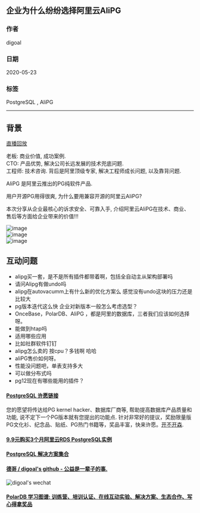 ## 企业为什么纷纷选择阿里云AliPG  
  
### 作者  
digoal  
  
### 日期  
2020-05-23  
  
### 标签  
PostgreSQL , AliPG   
  
----  
  
## 背景  
[直播回放](https://yq.aliyun.com/live/2903)  
  
老板: 商业价值, 成功案例.   
CTO: 产品优势, 解决公司长远发展的技术兜底问题.   
工程师: 技术咨询. 背后是阿里顶级专家, 解决工程师成长问题, 以及靠背问题.   
  
AliPG 是阿里云推出的PG纯软件产品.  
  
用户开源PG用得很爽, 为什么要用兼容开源的阿里云AliPG?  
  
本次分享从企业最核心的诉求安全、可靠入手, 介绍阿里云AliPG在技术、商业、售后等方面给企业带来的价值!!!  
  
![image](https://yqfile.alicdn.com/32791397cce8b59588e35aca634a09b9229e38e7.png)  
![image](https://yqfile.alicdn.com/bd6c556a440928f5cf95628664e8d7b643669951.png)  
![image](https://yqfile.alicdn.com/bab380557702abd48a45816d02ca7f732df3ddc4.png)  
  
  
## 互动问题  
- alipg买一套，是不是所有插件都带着啊，包括全自动主从架构部署吗  
- 请问Alipg有做undo吗  
- alipg在autovacumm上有什么新的优化方案么  感觉没有undo这块的压力还是比较大  
- pg版本迭代这么快  企业对新版本一般怎么考虑选型？  
- OnceBase，PolarDB、AliPG ，都是阿里的数据库，三者我们应该如何选择呀。  
- 能做到htap吗  
- 适用哪些应用  
- 比如社群软件钉钉  
- alipg怎么卖的 按cpu？多钱啊  哈哈  
- aliPG售价如何呀。  
- 性能没问题吧，单表支持多大  
- 可以做分布式吗  
- pg12现在有哪些能用的插件？  
  
  
  
  
  
  
  
  
  
  
  
  
  
  
  
  
  
  
  
  
  
  
  
  
  
  
  
  
  
  
  
  
  
  
  
  
  
  
  
  
  
  
  
  
  
  
  
  
  
  
  
  
  
  
#### [PostgreSQL 许愿链接](https://github.com/digoal/blog/issues/76 "269ac3d1c492e938c0191101c7238216")
您的愿望将传达给PG kernel hacker、数据库厂商等, 帮助提高数据库产品质量和功能, 说不定下一个PG版本就有您提出的功能点. 针对非常好的提议，奖励限量版PG文化衫、纪念品、贴纸、PG热门书籍等，奖品丰富，快来许愿。[开不开森](https://github.com/digoal/blog/issues/76 "269ac3d1c492e938c0191101c7238216").  
  
  
#### [9.9元购买3个月阿里云RDS PostgreSQL实例](https://www.aliyun.com/database/postgresqlactivity "57258f76c37864c6e6d23383d05714ea")
  
  
#### [PostgreSQL 解决方案集合](https://yq.aliyun.com/topic/118 "40cff096e9ed7122c512b35d8561d9c8")
  
  
#### [德哥 / digoal's github - 公益是一辈子的事.](https://github.com/digoal/blog/blob/master/README.md "22709685feb7cab07d30f30387f0a9ae")
  
  
![digoal's wechat](../pic/digoal_weixin.jpg "f7ad92eeba24523fd47a6e1a0e691b59")
  
  
#### [PolarDB 学习图谱: 训练营、培训认证、在线互动实验、解决方案、生态合作、写心得拿奖品](https://www.aliyun.com/database/openpolardb/activity "8642f60e04ed0c814bf9cb9677976bd4")
  

